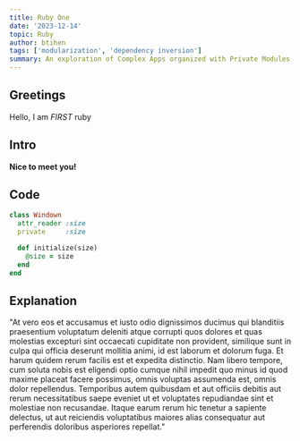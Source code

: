 ```yaml
---
title: Ruby One
date: '2023-12-14'
topic: Ruby
author: btihen
tags: ['modularization', 'dependency inversion']
summary: An exploration of Complex Apps organized with Private Modules
---
```


## Greetings

Hello, I am _FIRST_ ruby

## Intro

**Nice to meet you!**

## Code

```ruby
class Windown
  attr_reader :size
  private     :size

  def initialize(size)
    @size = size
  end
end
```

## Explanation

"At vero eos et accusamus et iusto odio dignissimos ducimus qui blanditiis praesentium voluptatum deleniti atque corrupti quos dolores et quas molestias excepturi sint occaecati cupiditate non provident, similique sunt in culpa qui officia deserunt mollitia animi, id est laborum et dolorum fuga. Et harum quidem rerum facilis est et expedita distinctio. Nam libero tempore, cum soluta nobis est eligendi optio cumque nihil impedit quo minus id quod maxime placeat facere possimus, omnis voluptas assumenda est, omnis dolor repellendus. Temporibus autem quibusdam et aut officiis debitis aut rerum necessitatibus saepe eveniet ut et voluptates repudiandae sint et molestiae non recusandae. Itaque earum rerum hic tenetur a sapiente delectus, ut aut reiciendis voluptatibus maiores alias consequatur aut perferendis doloribus asperiores repellat."
